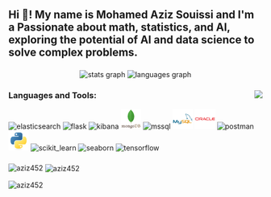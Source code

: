 <h2 align="left">Hi 👋! My name is Mohamed Aziz Souissi and I'm a Passionate about math, statistics, and AI, exploring the potential of AI and data science to solve complex problems.</h2>

###

<div align="center">
  <img src="https://github-readme-stats.vercel.app/api?username=aziz452&hide_title=false&hide_rank=false&show_icons=true&include_all_commits=true&count_private=true&disable_animations=false&theme=dracula&locale=en&hide_border=false" height="150" alt="stats graph"  />
  <img src="https://github-readme-stats.vercel.app/api/top-langs?username=aziz452&locale=en&hide_title=false&layout=compact&card_width=320&langs_count=5&theme=dracula&hide_border=false" height="150" alt="languages graph"  />
</div>

###

<img align="right" height="150" src="https://i.imgflip.com/65efzo.gif"  />

###

<h3 align="left">Languages and Tools:</h3>
<p align="left"> 
  <img src="https://www.vectorlogo.zone/logos/elastic/elastic-icon.svg" alt="elasticsearch" width="40" height="40"/>
  <img src="https://www.vectorlogo.zone/logos/pocoo_flask/pocoo_flask-icon.svg" alt="flask" width="40" height="40"/>
  <img src="https://www.vectorlogo.zone/logos/elasticco_kibana/elasticco_kibana-icon.svg" alt="kibana" width="40" height="40"/>
  <img src="https://raw.githubusercontent.com/devicons/devicon/master/icons/mongodb/mongodb-original-wordmark.svg" alt="mongodb" width="40" height="40"/>
  <img src="https://www.svgrepo.com/show/303229/microsoft-sql-server-logo.svg" alt="mssql" width="40" height="40"/>
  <img src="https://raw.githubusercontent.com/devicons/devicon/master/icons/mysql/mysql-original-wordmark.svg" alt="mysql" width="40" height="40"/>
  <img src="https://raw.githubusercontent.com/devicons/devicon/master/icons/oracle/oracle-original.svg" alt="oracle" width="40" height="40"/>
  <img src="https://www.vectorlogo.zone/logos/getpostman/getpostman-icon.svg" alt="postman" width="40" height="40"/>
  <img src="https://raw.githubusercontent.com/devicons/devicon/master/icons/python/python-original.svg" alt="python" width="40" height="40"/>
  <img src="https://upload.wikimedia.org/wikipedia/commons/0/05/Scikit_learn_logo_small.svg" alt="scikit_learn" width="40" height="40"/>
  <img src="https://seaborn.pydata.org/_images/logo-mark-lightbg.svg" alt="seaborn" width="40" height="40"/>
  <img src="https://www.vectorlogo.zone/logos/tensorflow/tensorflow-icon.svg" alt="tensorflow" width="40" height="40"/>
  <!-- Add more skills -->
</p>


###
<p><img align="left" src="https://github-readme-stats.vercel.app/api/top-langs?username=aziz452&show_icons=true&locale=en&layout=compact" alt="aziz452" /></p>

<p>&nbsp;<img align="center" src="https://github-readme-stats.vercel.app/api?username=aziz452&show_icons=true&locale=en" alt="aziz452" /></p>

<p><img align="center" src="https://github-readme-streak-stats.herokuapp.com/?user=aziz452&" alt="aziz452" /></p>

###
